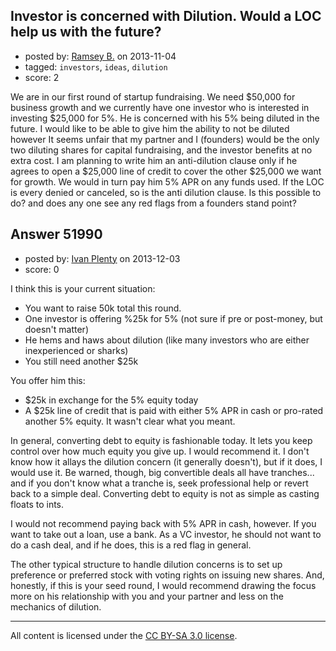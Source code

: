 ## Investor is concerned with Dilution. Would a LOC help us with the future?

- posted by: [Ramsey B.](https://stackexchange.com/users/-1/28570-ramsey-b) on 2013-11-04
- tagged: `investors`, `ideas`, `dilution`
- score: 2

<p>We are in our first round of startup fundraising. We need $50,000 for business growth and we currently have one investor who is interested in investing $25,000 for 5%. He is concerned with his 5% being diluted in the future. I would like to be able to give him the ability to not be diluted however It seems unfair that my partner and I (founders) would be the only two diluting shares for capital fundraising, and the investor benefits at no extra cost. I am planning to write him an anti-dilution clause only if he agrees to open a $25,000 line of credit to cover the other $25,000 we want for growth. We would in turn pay him 5% APR on any funds used. If the LOC is every denied or canceled, so is the anti dilution clause. Is this possible to do? and does any one see any red flags from a founders stand point?</p>



## Answer 51990

- posted by: [Ivan Plenty](https://stackexchange.com/users/-1/29891-ivan-plenty) on 2013-12-03
- score: 0

<p>I think this is your current situation:</p>

<ul>
<li>You want to raise 50k total this round.</li>
<li>One investor is offering %25k for 5% (not sure if pre or post-money, but doesn't matter)</li>
<li>He hems and haws about dilution (like many investors who are either inexperienced or sharks)</li>
<li>You still need another $25k</li>
</ul>

<p>You offer him this:</p>

<ul>
<li>$25k in exchange for the 5% equity today</li>
<li>A $25k line of credit that is paid with either 5% APR in cash or pro-rated another 5% equity.  It wasn't clear what you meant.</li>
</ul>

<p>In general, converting debt to equity is fashionable today.  It lets you keep control over how much equity you give up.  I would recommend it.  I don't know how it allays the dilution concern (it generally doesn't), but if it does, I would use it.  Be warned, though, big convertible deals all have tranches... and if you don't know what a tranche is, seek professional help or revert back to a simple deal.  Converting debt to equity is not as simple as casting floats to ints.</p>

<p>I would not recommend paying back with 5% APR in cash, however.  If you want to take out a loan, use a bank.  As a VC investor, he should not want to do a cash deal, and if he does, this is a red flag in general.</p>

<p>The other typical structure to handle dilution concerns is to set up preference or preferred stock with voting rights on issuing new shares.  And, honestly, if this is your seed round, I would recommend drawing the focus more on his relationship with you and your partner and less on the mechanics of dilution.</p>




---

All content is licensed under the [CC BY-SA 3.0 license](https://creativecommons.org/licenses/by-sa/3.0/).
